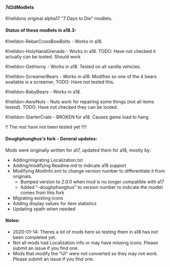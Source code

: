 #### 7d2dModlets
Khelldons original alpha17 "7 Days to Die" modlets.

#### Status of these modlets in a18.3:
Khelldon-RebarCrossBowBolts - Works in a18.

Khelldon-HolyHandGrenade - Works in a18.  TODO: Have not checked it actually can be looted. Should work

Khelldon-GetHorny - Works in a18. Tested on all vanilla vehicles.

Khelldon-ScreamerBears - Works in a18. Modifies so one of the 4 bears available is a screamer, TODO: Have not tested this.

Khelldon-BabyBears - Works in a18.

Khelldon-AwwNuts - Nuts work for repairing some things (not all items tested). TODO: Have not checked they can be looted.

Khelldon-StarterCrate - BROKEN for a18.  Causes game load to hang

!! The rest have not been tested yet !!!!

#### Doughphunghus's fork - General updates:
Mods were originally written for a17, updated them for a18, mostly by:
- Adding/migrating Localization.txt
- Adding/modifying Readme.md to indicate a18 support
- Modifying ModInfo.xml to change version number to  differentiate it from originals.
  - Bumped version to 2.0.0 when mod is no longer compatible with a17
  - Added "-doughphunghus" to version number to indicate the modlet comes from this fork
- Migrating existing icons
- Adding display values for item statistics
- Updating xpath when needed

#### Notes:
- 2020-01-14: Theres a lot of mods here so testing them in a18 has not been completed yet.
- Not all mods had Localization info or may have missing icons.  Please submit an issue if you find one.
- Mods that modify the "UI" were not converted so they may not work. Please submit an issue if you find one.
